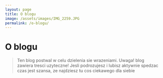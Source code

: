 ```yaml
---
layout: page
title: O blogu
image: /assets/images/IMG_2259.JPG
permalink: /o-blogu/
---
```


O blogu
======

>Ten blog postwal w celu dzielenia sie wrazeniami. Uwaga! blog zawiera tresci uzyteczne!
>Jesli podrozujesz i lubisz aktywnie spedzac czas jest szansa, ze najdziesz tu cos ciekawego dla siebie